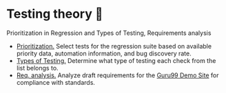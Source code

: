 # Testing theory 📖 
 Prioritization in Regression and Types of Testing, Requirements analysis
<ul>
<li>  <a href="https://docs.google.com/spreadsheets/d/1oLHJUu53W6pAPgR9bOK7C4mAZ5CwJNmLezP8FFydA5s/edit?usp=sharing">Prioritization.</a> Select tests for the regression suite based on available priority data, automation information, and bug discovery rate. </li> 
<li>  <a href="https://docs.google.com/spreadsheets/d/1p2ksyPCt6YujL-o8ZYfCXan-wLKviH0jpEJU-wSVGD0/edit?usp=sharing">Types of Testing.</a> Determine what type of testing each check from the list belongs to. </li> 
<li>  <a href="https://docs.google.com/spreadsheets/d/1A1FMEg0sXqLPLQnMFmcn8NNQ6LvgNGUbubF4g5uf5pQ/edit?usp=sharing">Req. analysis.</a> Analyze draft requirements for the <a href="https://demo.guru99.com/telecom/index.html"> Guru99 Demo Site</a> for compliance with standards. </li> 
</ul>
